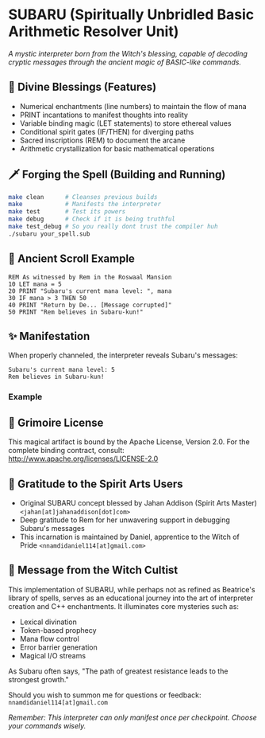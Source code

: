 # SUBARU (Spiritually Unbridled Basic Arithmetic Resolver Unit)

_A mystic interpreter born from the Witch's blessing, capable of decoding cryptic messages through the ancient magic of BASIC-like commands._

## 🌟 Divine Blessings (Features)

- Numerical enchantments (line numbers) to maintain the flow of mana
- PRINT incantations to manifest thoughts into reality
- Variable binding magic (LET statements) to store ethereal values
- Conditional spirit gates (IF/THEN) for diverging paths
- Sacred inscriptions (REM) to document the arcane
- Arithmetic crystallization for basic mathematical operations

## 🗡️ Forging the Spell (Building and Running)

```bash
make clean      # Cleanses previous builds
make            # Manifests the interpreter
make test       # Test its powers
make debug      # Check if it is being truthful
make test_debug # So you really dont trust the compiler huh
./subaru your_spell.sub
```

## 📜 Ancient Scroll Example

```basic
REM As witnessed by Rem in the Roswaal Mansion
10 LET mana = 5
20 PRINT "Subaru's current mana level: ", mana
30 IF mana > 3 THEN 50
40 PRINT "Return by De... [Message corrupted]"
50 PRINT "Rem believes in Subaru-kun!"
```

## ✨ Manifestation

When properly channeled, the interpreter reveals Subaru's messages:

```
Subaru's current mana level: 5
Rem believes in Subaru-kun!
```

### Example

## 📖 Grimoire License

This magical artifact is bound by the Apache License, Version 2.0.
For the complete binding contract, consult: http://www.apache.org/licenses/LICENSE-2.0

## 🌸 Gratitude to the Spirit Arts Users

- Original SUBARU concept blessed by Jahan Addison (Spirit Arts Master) `<jahan[at]jahanaddison[dot]com>`
- Deep gratitude to Rem for her unwavering support in debugging Subaru's messages
- This incarnation is maintained by Daniel, apprentice to the Witch of Pride `<nnamdidaniel114[at]gmail.com>`

## 📝 Message from the Witch Cultist

This implementation of SUBARU, while perhaps not as refined as Beatrice's library of spells, serves as an educational journey into the art of interpreter creation and C++ enchantments. It illuminates core mysteries such as:

- Lexical divination
- Token-based prophecy
- Mana flow control
- Error barrier generation
- Magical I/O streams

As Subaru often says, "The path of greatest resistance leads to the strongest growth."

Should you wish to summon me for questions or feedback: `nnamdidaniel114[at]gmail.com`

_Remember: This interpreter can only manifest once per checkpoint. Choose your commands wisely._
